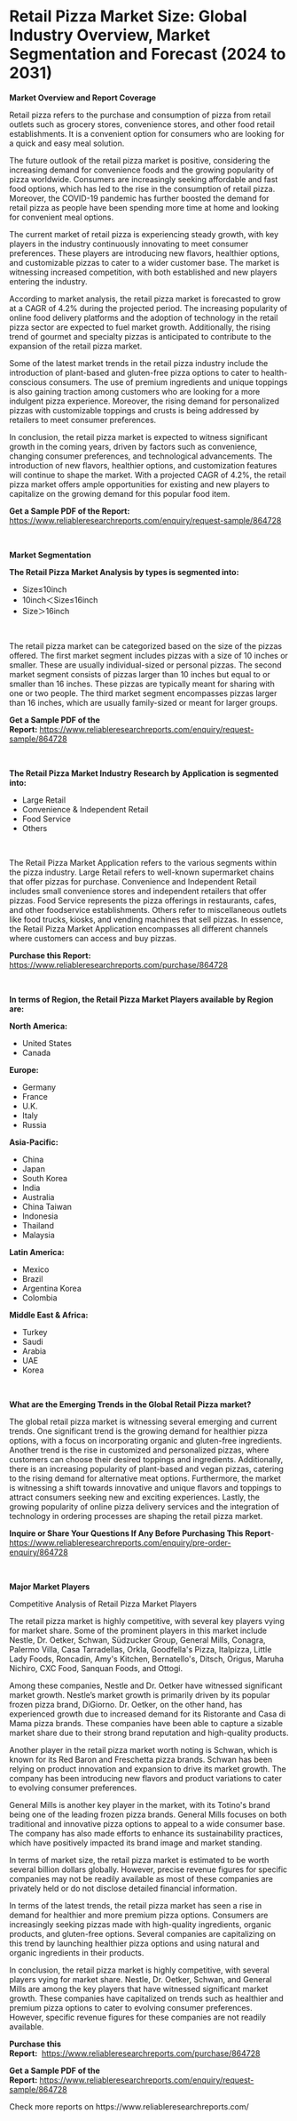 <p><h1>Retail Pizza Market Size: Global Industry Overview, Market Segmentation and Forecast (2024 to 2031)</h1></p><p><strong>Market Overview and Report Coverage</strong></p>
<p><p>Retail pizza refers to the purchase and consumption of pizza from retail outlets such as grocery stores, convenience stores, and other food retail establishments. It is a convenient option for consumers who are looking for a quick and easy meal solution.</p><p>The future outlook of the retail pizza market is positive, considering the increasing demand for convenience foods and the growing popularity of pizza worldwide. Consumers are increasingly seeking affordable and fast food options, which has led to the rise in the consumption of retail pizza. Moreover, the COVID-19 pandemic has further boosted the demand for retail pizza as people have been spending more time at home and looking for convenient meal options.</p><p>The current market of retail pizza is experiencing steady growth, with key players in the industry continuously innovating to meet consumer preferences. These players are introducing new flavors, healthier options, and customizable pizzas to cater to a wider customer base. The market is witnessing increased competition, with both established and new players entering the industry.</p><p>According to market analysis, the retail pizza market is forecasted to grow at a CAGR of 4.2% during the projected period. The increasing popularity of online food delivery platforms and the adoption of technology in the retail pizza sector are expected to fuel market growth. Additionally, the rising trend of gourmet and specialty pizzas is anticipated to contribute to the expansion of the retail pizza market.</p><p>Some of the latest market trends in the retail pizza industry include the introduction of plant-based and gluten-free pizza options to cater to health-conscious consumers. The use of premium ingredients and unique toppings is also gaining traction among customers who are looking for a more indulgent pizza experience. Moreover, the rising demand for personalized pizzas with customizable toppings and crusts is being addressed by retailers to meet consumer preferences.</p><p>In conclusion, the retail pizza market is expected to witness significant growth in the coming years, driven by factors such as convenience, changing consumer preferences, and technological advancements. The introduction of new flavors, healthier options, and customization features will continue to shape the market. With a projected CAGR of 4.2%, the retail pizza market offers ample opportunities for existing and new players to capitalize on the growing demand for this popular food item.</p></p>
<p><strong>Get a Sample PDF of the Report:</strong> <a href="https://www.reliableresearchreports.com/enquiry/request-sample/864728">https://www.reliableresearchreports.com/enquiry/request-sample/864728</a></p>
<p>&nbsp;</p>
<p><strong>Market Segmentation</strong></p>
<p><strong>The Retail Pizza Market Analysis by types is segmented into:</strong></p>
<p><ul><li>Size≤10inch</li><li>10inch＜Size≤16inch</li><li>Size＞16inch</li></ul></p>
<p>&nbsp;</p>
<p><p>The retail pizza market can be categorized based on the size of the pizzas offered. The first market segment includes pizzas with a size of 10 inches or smaller. These are usually individual-sized or personal pizzas. The second market segment consists of pizzas larger than 10 inches but equal to or smaller than 16 inches. These pizzas are typically meant for sharing with one or two people. The third market segment encompasses pizzas larger than 16 inches, which are usually family-sized or meant for larger groups.</p></p>
<p><strong>Get a Sample PDF of the Report:</strong>&nbsp;<a href="https://www.reliableresearchreports.com/enquiry/request-sample/864728">https://www.reliableresearchreports.com/enquiry/request-sample/864728</a></p>
<p>&nbsp;</p>
<p><strong>The Retail Pizza Market Industry Research by Application is segmented into:</strong></p>
<p><ul><li>Large Retail</li><li>Convenience & Independent Retail</li><li>Food Service</li><li>Others</li></ul></p>
<p>&nbsp;</p>
<p><p>The Retail Pizza Market Application refers to the various segments within the pizza industry. Large Retail refers to well-known supermarket chains that offer pizzas for purchase. Convenience and Independent Retail includes small convenience stores and independent retailers that offer pizzas. Food Service represents the pizza offerings in restaurants, cafes, and other foodservice establishments. Others refer to miscellaneous outlets like food trucks, kiosks, and vending machines that sell pizzas. In essence, the Retail Pizza Market Application encompasses all different channels where customers can access and buy pizzas.</p></p>
<p><strong>Purchase this Report:</strong>&nbsp; <a href="https://www.reliableresearchreports.com/purchase/864728">https://www.reliableresearchreports.com/purchase/864728</a></p>
<p>&nbsp;</p>
<p><strong>In terms of Region, the Retail Pizza Market Players available by Region are:</strong></p>
<p>
    <p> <strong> North America: </strong>
        <ul>
            <li>United States</li>
            <li>Canada</li>
        </ul>
        </p> 
    <p> <strong> Europe: </strong>
        <ul>
            <li>Germany</li>
            <li>France</li>
            <li>U.K.</li>
            <li>Italy</li>
            <li>Russia</li>
        </ul>
        </p> 
    <p> <strong> Asia-Pacific: </strong>
        <ul>
            <li>China</li>
            <li>Japan</li>
            <li>South Korea</li>
            <li>India</li>
            <li>Australia</li>
            <li>China Taiwan</li>
            <li>Indonesia</li>
            <li>Thailand</li>
            <li>Malaysia</li>
        </ul>
        </p> 
    <p> <strong> Latin America: </strong>
        <ul>
            <li>Mexico</li>
            <li>Brazil</li>
            <li>Argentina Korea</li>
            <li>Colombia</li>
        </ul>
        </p> 
    <p> <strong> Middle East & Africa: </strong>
        <ul>
            <li>Turkey</li>
            <li>Saudi</li>
            <li>Arabia</li>
            <li>UAE</li>
            <li>Korea</li>
        </ul>
    </p>
    </p>
<p>&nbsp;</p>
<p><strong>What are the Emerging Trends in the Global Retail Pizza market?</strong></p>
<p><p>The global retail pizza market is witnessing several emerging and current trends. One significant trend is the growing demand for healthier pizza options, with a focus on incorporating organic and gluten-free ingredients. Another trend is the rise in customized and personalized pizzas, where customers can choose their desired toppings and ingredients. Additionally, there is an increasing popularity of plant-based and vegan pizzas, catering to the rising demand for alternative meat options. Furthermore, the market is witnessing a shift towards innovative and unique flavors and toppings to attract consumers seeking new and exciting experiences. Lastly, the growing popularity of online pizza delivery services and the integration of technology in ordering processes are shaping the retail pizza market.</p></p>
<p><strong>Inquire or Share Your Questions If Any Before Purchasing This Report</strong>- <a href="https://www.reliableresearchreports.com/enquiry/pre-order-enquiry/864728">https://www.reliableresearchreports.com/enquiry/pre-order-enquiry/864728</a></p>
<p>&nbsp;</p>
<p><strong>Major Market Players</strong></p>
<p><p>Competitive Analysis of Retail Pizza Market Players</p><p>The retail pizza market is highly competitive, with several key players vying for market share. Some of the prominent players in this market include Nestle, Dr. Oetker, Schwan, Südzucker Group, General Mills, Conagra, Palermo Villa, Casa Tarradellas, Orkla, Goodfella's Pizza, Italpizza, Little Lady Foods, Roncadin, Amy's Kitchen, Bernatello's, Ditsch, Origus, Maruha Nichiro, CXC Food, Sanquan Foods, and Ottogi.</p><p>Among these companies, Nestle and Dr. Oetker have witnessed significant market growth. Nestle’s market growth is primarily driven by its popular frozen pizza brand, DiGiorno. Dr. Oetker, on the other hand, has experienced growth due to increased demand for its Ristorante and Casa di Mama pizza brands. These companies have been able to capture a sizable market share due to their strong brand reputation and high-quality products.</p><p>Another player in the retail pizza market worth noting is Schwan, which is known for its Red Baron and Freschetta pizza brands. Schwan has been relying on product innovation and expansion to drive its market growth. The company has been introducing new flavors and product variations to cater to evolving consumer preferences.</p><p>General Mills is another key player in the market, with its Totino's brand being one of the leading frozen pizza brands. General Mills focuses on both traditional and innovative pizza options to appeal to a wide consumer base. The company has also made efforts to enhance its sustainability practices, which have positively impacted its brand image and market standing.</p><p>In terms of market size, the retail pizza market is estimated to be worth several billion dollars globally. However, precise revenue figures for specific companies may not be readily available as most of these companies are privately held or do not disclose detailed financial information.</p><p>In terms of the latest trends, the retail pizza market has seen a rise in demand for healthier and more premium pizza options. Consumers are increasingly seeking pizzas made with high-quality ingredients, organic products, and gluten-free options. Several companies are capitalizing on this trend by launching healthier pizza options and using natural and organic ingredients in their products.</p><p>In conclusion, the retail pizza market is highly competitive, with several players vying for market share. Nestle, Dr. Oetker, Schwan, and General Mills are among the key players that have witnessed significant market growth. These companies have capitalized on trends such as healthier and premium pizza options to cater to evolving consumer preferences. However, specific revenue figures for these companies are not readily available.</p></p>
<p><strong>Purchase this Report:</strong>&nbsp;&nbsp;<a href="https://www.reliableresearchreports.com/purchase/864728">https://www.reliableresearchreports.com/purchase/864728</a></p>
<p></p>
<p><strong>Get a Sample PDF of the Report:</strong>&nbsp;<a href="https://www.reliableresearchreports.com/enquiry/request-sample/864728">https://www.reliableresearchreports.com/enquiry/request-sample/864728</a></p>
<p>Check more reports on https://www.reliableresearchreports.com/</p>
